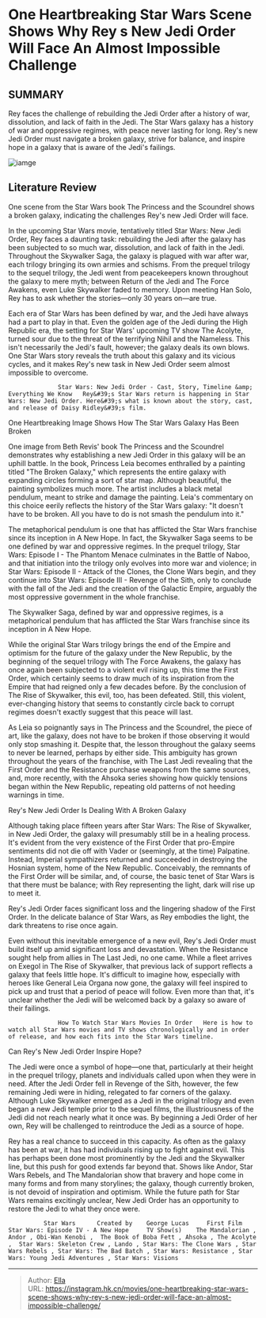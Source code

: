 # One Heartbreaking Star Wars Scene Shows Why Rey s New Jedi Order Will Face An Almost Impossible Challenge


## SUMMARY 



  Rey faces the challenge of rebuilding the Jedi Order after a history of war, dissolution, and lack of faith in the Jedi.   The Star Wars galaxy has a history of war and oppressive regimes, with peace never lasting for long.   Rey&#39;s new Jedi Order must navigate a broken galaxy, strive for balance, and inspire hope in a galaxy that is aware of the Jedi&#39;s failings.  

![iamge](https://static1.srcdn.com/wordpress/wp-content/uploads/2023/12/rey-skywalker-star-wars-coruscant-jedi-temple.jpg)

## Literature Review

One scene from the Star Wars book The Princess and the Scoundrel shows a broken galaxy, indicating the challenges Rey&#39;s new Jedi Order will face. 




In the upcoming Star Wars movie, tentatively titled Star Wars: New Jedi Order, Rey faces a daunting task: rebuilding the Jedi after the galaxy has been subjected to so much war, dissolution, and lack of faith in the Jedi. Throughout the Skywalker Saga, the galaxy is plagued with war after war, each trilogy bringing its own armies and schisms. From the prequel trilogy to the sequel trilogy, the Jedi went from peacekeepers known throughout the galaxy to mere myth; between Return of the Jedi and The Force Awakens, even Luke Skywalker faded to memory. Upon meeting Han Solo, Rey has to ask whether the stories—only 30 years on—are true.




Each era of Star Wars has been defined by war, and the Jedi have always had a part to play in that. Even the golden age of the Jedi during the High Republic era, the setting for Star Wars&#39; upcoming TV show The Acolyte, turned sour due to the threat of the terrifying Nihil and the Nameless. This isn&#39;t necessarily the Jedi&#39;s fault, however; the galaxy deals its own blows. One Star Wars story reveals the truth about this galaxy and its vicious cycles, and it makes Rey&#39;s new task in New Jedi Order seem almost impossible to overcome.

                  Star Wars: New Jedi Order - Cast, Story, Timeline &amp; Everything We Know   Rey&#39;s Star Wars return is happening in Star Wars: New Jedi Order. Here&#39;s what is known about the story, cast, and release of Daisy Ridley&#39;s film.   


 One Heartbreaking Image Shows How The Star Wars Galaxy Has Been Broken 
         




One image from Beth Revis&#39; book The Princess and the Scoundrel demonstrates why establishing a new Jedi Order in this galaxy will be an uphill battle. In the book, Princess Leia becomes enthralled by a painting titled &#34;The Broken Galaxy,&#34; which represents the entire galaxy with expanding circles forming a sort of star map. Although beautiful, the painting symbolizes much more. The artist includes a black metal pendulum, meant to strike and damage the painting. Leia&#39;s commentary on this choice eerily reflects the history of the Star Wars galaxy: &#34;It doesn&#39;t have to be broken. All you have to do is not smash the pendulum into it.&#34;

The metaphorical pendulum is one that has afflicted the Star Wars franchise since its inception in A New Hope. In fact, the Skywalker Saga seems to be one defined by war and oppressive regimes. In the prequel trilogy, Star Wars: Episode I - The Phantom Menace culminates in the Battle of Naboo, and that initiation into the trilogy only evolves into more war and violence; in Star Wars: Episode II - Attack of the Clones, the Clone Wars begin, and they continue into Star Wars: Episode III - Revenge of the Sith, only to conclude with the fall of the Jedi and the creation of the Galactic Empire, arguably the most oppressive government in the whole franchise.






The Skywalker Saga, defined by war and oppressive regimes, is a metaphorical pendulum that has afflicted the Star Wars franchise since its inception in A New Hope.




While the original Star Wars trilogy brings the end of the Empire and optimism for the future of the galaxy under the New Republic, by the beginning of the sequel trilogy with The Force Awakens, the galaxy has once again been subjected to a violent evil rising up, this time the First Order, which certainly seems to draw much of its inspiration from the Empire that had reigned only a few decades before. By the conclusion of The Rise of Skywalker, this evil, too, has been defeated. Still, this violent, ever-changing history that seems to constantly circle back to corrupt regimes doesn&#39;t exactly suggest that this peace will last.

As Leia so poignantly says in The Princess and the Scoundrel, the piece of art, like the galaxy, does not have to be broken if those observing it would only stop smashing it. Despite that, the lesson throughout the galaxy seems to never be learned, perhaps by either side. This ambiguity has grown throughout the years of the franchise, with The Last Jedi revealing that the First Order and the Resistance purchase weapons from the same sources, and, more recently, with the Ahsoka series showing how quickly tensions began within the New Republic, repeating old patterns of not heeding warnings in time.






 Rey&#39;s New Jedi Order Is Dealing With A Broken Galaxy 
          

Although taking place fifteen years after Star Wars: The Rise of Skywalker, in New Jedi Order, the galaxy will presumably still be in a healing process. It&#39;s evident from the very existence of the First Order that pro-Empire sentiments did not die off with Vader or (seemingly, at the time) Palpatine. Instead, Imperial sympathizers returned and succeeded in destroying the Hosnian system, home of the New Republic. Conceivably, the remnants of the First Order will be similar, and, of course, the basic tenet of Star Wars is that there must be balance; with Rey representing the light, dark will rise up to meet it.



Rey&#39;s Jedi Order faces significant loss and the lingering shadow of the First Order. In the delicate balance of Star Wars, as Rey embodies the light, the dark threatens to rise once again.







Even without this inevitable emergence of a new evil, Rey&#39;s Jedi Order must build itself up amid significant loss and devastation. When the Resistance sought help from allies in The Last Jedi, no one came. While a fleet arrives on Exegol in The Rise of Skywalker, that previous lack of support reflects a galaxy that feels little hope. It&#39;s difficult to imagine how, especially with heroes like General Leia Organa now gone, the galaxy will feel inspired to pick up and trust that a period of peace will follow. Even more than that, it&#39;s unclear whether the Jedi will be welcomed back by a galaxy so aware of their failings.

                  How To Watch Star Wars Movies In Order   Here is how to watch all Star Wars movies and TV shows chronologically and in order of release, and how each fits into the Star Wars timeline.   



 Can Rey&#39;s New Jedi Order Inspire Hope? 
          




The Jedi were once a symbol of hope—one that, particularly at their height in the prequel trilogy, planets and individuals called upon when they were in need. After the Jedi Order fell in Revenge of the Sith, however, the few remaining Jedi were in hiding, relegated to far corners of the galaxy. Although Luke Skywalker emerged as a Jedi in the original trilogy and even began a new Jedi temple prior to the sequel films, the illustriousness of the Jedi did not reach nearly what it once was. By beginning a Jedi Order of her own, Rey will be challenged to reintroduce the Jedi as a source of hope.

Rey has a real chance to succeed in this capacity. As often as the galaxy has been at war, it has had individuals rising up to fight against evil. This has perhaps been done most prominently by the Jedi and the Skywalker line, but this push for good extends far beyond that. Shows like Andor, Star Wars Rebels, and The Mandalorian show that bravery and hope come in many forms and from many storylines; the galaxy, though currently broken, is not devoid of inspiration and optimism. While the future path for Star Wars remains excitingly unclear, New Jedi Order has an opportunity to restore the Jedi to what they once were.




              Star Wars      Created by    George Lucas     First Film    Star Wars: Episode IV - A New Hope     TV Show(s)    The Mandalorian , Andor , Obi-Wan Kenobi ,  The Book of Boba Fett , Ahsoka , The Acolyte ,  Star Wars: Skeleton Crew , Lando , Star Wars: The Clone Wars , Star Wars Rebels , Star Wars: The Bad Batch , Star Wars: Resistance , Star Wars: Young Jedi Adventures , Star Wars: Visions      


---

> Author: [Ella](https://instagram.hk.cn/)  
> URL: https://instagram.hk.cn/movies/one-heartbreaking-star-wars-scene-shows-why-rey-s-new-jedi-order-will-face-an-almost-impossible-challenge/  

